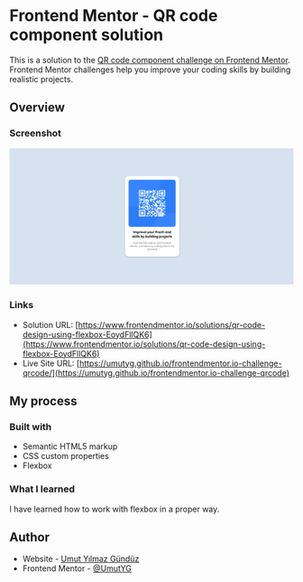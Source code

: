 # Frontend Mentor - QR code component solution

This is a solution to the [QR code component challenge on Frontend Mentor](https://www.frontendmentor.io/challenges/qr-code-component-iux_sIO_H). Frontend Mentor challenges help you improve your coding skills by building realistic projects. 

## Overview

### Screenshot

![](./images/screenshot.png)


### Links

- Solution URL: [https://www.frontendmentor.io/solutions/qr-code-design-using-flexbox-EoydFllQK6](https://www.frontendmentor.io/solutions/qr-code-design-using-flexbox-EoydFllQK6)
- Live Site URL: [https://umutyg.github.io/frontendmentor.io-challenge-qrcode/](https://umutyg.github.io/frontendmentor.io-challenge-qrcode)

## My process

### Built with

- Semantic HTML5 markup
- CSS custom properties
- Flexbox

### What I learned

I have learned how to work with flexbox in a proper way.

## Author

- Website - [Umut Yılmaz Gündüz](https://umutyg.com.tr/)
- Frontend Mentor - [@UmutYG](https://www.frontendmentor.io/profile/yourusername)


